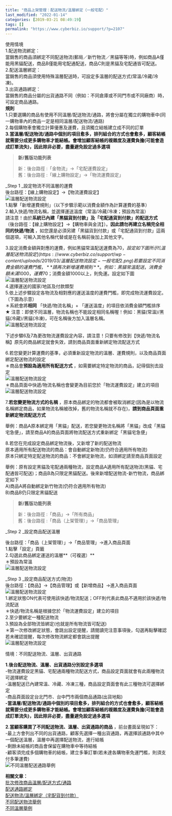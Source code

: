 ```yaml
---
title: "商品上架管理：配送物流/溫層綁定（一般宅配）"
last_modified: "2022-01-14"
categories: [2019-03-21 08:49:19]
tags: []
permalink: "https://www.cyberbiz.io/support/?p=2107"
---
```


使用情境  
1.配送物流綁定：  
當銷售的商品須綁定不同配送物流(郵局／新竹物流／黑貓等等)時，例如商品A僅能用黑貓配送，商品B僅能用宅配通配送，商品C則是黑貓及宅配通皆可配送。  
2.配送溫層綁定：  
當銷售的商品須使用特殊溫層配送時，可設定多溫層的配送方式(常溫/冷藏/冷凍)。  
3.出貨通路綁定：  
當銷售的商品分屬的出貨通路不同（例如：不同倉庫或不同門市或不同廠商）時，可設定商品通路。  
**規則**  
1.只要選購的商品有使用不同溫層/配送物流/通路，將會分屬在獨立的購物車中(同一購物車內的商品一定是相同溫層/配送物流/通路)  
2.每個購物車會獨立計算優惠及運費，且須獨立結帳建立成不同的訂單  
**3.當溫層/配送物流/通路中個別的項目愈多，排列組合的方式也會愈多，顧客結帳就需要分成更多購物車才能結帳。會增加顧客結帳的複雜度及運費負擔(可能會造成訂單流失)，因此除非必要，盡量避免設定過多選項**

> **新/舊版功能列表**
>
> 新：後台路徑 :「金物流」→「宅配運費設定」  
> 舊：後台路徑 :「線上購物設定」→「物流運費設定」

_Step 1  _設定物流不同溫層的運費  
後台路徑：【線上購物設定】→【物流運費設定】  
![溫層配送物流設定](https://www.cyberbiz.co/support/wp-content/uploads/2019/03/溫層配送物流設定-一般宅配1.png)  
1.點擊「新增運費規則」（以下步驟示範以消費金額作為計算運費的基準）  
2.輸入快遞/物流名稱，並選擇運送溫度（常溫/冷藏/冷凍；預設為常溫）  
請注意！由於**系統已內建「黑貓貨到付款」及「宅配通貨到付款」的配送方式**
（後台路徑：【線上購物設定】→【購物車與金流】）。**因此請勿再建立名稱完全相同的快遞/物流**
，如您還是必須另建「黑貓貨到付款」或「宅配通貨到付款」這兩個選項，可輸入其他名稱代替或是在名稱前後加上其他文字。

3.設定消費金額與對應的運費，例如黑貓常溫配送運費為$70，設定如下圖所示  
![溫層配送物流設定](https://www.cyberbiz.co/support/wp-content/uploads/2019/03/溫層配送物流設定-一般宅配2.png)  
若要設定不同消費金額的運費門檻，**請再次新增運費規則** 。  
例如：黑貓常溫配送，消費金額未滿1000，運費$70；消費金額1000以上，則免運。設定如下圖  
![溫層配送物流設定](https://www.cyberbiz.co/support/wp-content/uploads/2019/03/溫層配送物流設定-一般宅配3.png)  
4.選擇運送的國家/地區及付款類型  
5.依上述步驟設定各物流及相對應的運送溫度的運費門檻，即完成物流運費設定。（下圖為示意）  
＊系統會將**相同** 「快遞/物流名稱」+ 「運送溫度」的項目依消費金額門檻排序  
★ 注意：即使不同溫層，物流名稱也不能設定相同名稱喔！例如：黑貓(常溫)/黑貓(冷藏)/黑貓(冷凍)，可在名稱後方加入溫層名稱。  
![溫層配送物流設定](https://www.cyberbiz.co/support/wp-content/uploads/2020/06/溫層配送物流設定-一般宅配4.png)

下述步驟6及7為更改物流運費設定內容，請注意！只要有修改到【快遞/物流名稱】原先的商品綁定就會失效，請到商品頁面重新綁定物流配送方式

6.若您變更計算運費的基準，必須重新設定物流的溫層、運費規則，以及商品頁面綁定配送物流的設定  
＊商品會**預設為適用所有配送方式** ，如需要綁定特定物流的商品，記得個別去設定  
![溫層配送物流設定](https://www.cyberbiz.co/support/wp-content/uploads/2019/03/溫層配送物流設定-一般宅配5.png)  
＊商品頁面中快遞/物流名稱也會變更為目前您於「物流運費設定」建立的項目  
![溫層配送物流設定](https://www.cyberbiz.co/support/wp-content/uploads/2020/07/溫層配送物流設定-一般宅配6.png)

7.**若您變更物流方式的名稱**
，原本商品綁定的物流都會被取消綁定(因為是以物流名稱綁定商品，如果物流名稱被改掉，舊的物流名稱就不存在)，**請到商品頁面重新綁定物流配送方式**

舉例：商品A原本綁定用「黑貓」配送，若您變更物流名稱將「黑貓」改成「黑貓宅急便」，請至商品A的商品頁面將物流配送方式重新綁定「黑貓宅急便」

8.若您在完成設定商品綁定物流後，又新增了新的配送物流  
原本適用所有配送物流的商品：會自動綁定新物流(仍符合適用所有物流)  
原本只綁定特定配送物流的商品：不會綁定新物流，如須綁定請至商品頁面設定

舉例：原有設定黑貓及宅配通兩種物流，設定商品A適用所有配送物流(黑貓、宅配通皆可配送)；商品B為只限定黑貓配送。後來新增配送物流-新竹物流，商品綁定如下  
A)商品A將自動綁定新竹物流(仍符合適用所有物流)  
B)商品B仍只限定黑貓配送

> **新/舊版功能列表**
>
> 新：後台路徑 :「商品」→「所有商品」  
> 舊：後台路徑 :「商品（上架管理）」→「商品管理」

_Step 2  _設定商品配送溫層

後台路徑：「商品（上架管理）」→「商品管理」→進入商品頁面  
1.點擊「設定」頁籤  
2.勾選此商品綁定運送的溫層**（可複選）**  
＊預設為常溫  
![溫層配送物流設定](https://www.cyberbiz.co/support/wp-content/uploads/2020/07/溫層配送物流設定-一般宅配8.png)

_Step 3  _設定商品配送方式(物流)  
後台路徑：【商品】→【商品管理】或【新增商品】→進入商品頁面  
![溫層配送物流設定](https://www.cyberbiz.co/support/wp-content/uploads/2019/03/溫層配送物流設定-一般宅配9.png)  
1.綁定狀態ON代表可使用該快遞/物流配送；OFF則代表此商品不適用於該快遞/物流配送  
＊快遞/物流名稱是根據您於「物流運費設定」建立的項目  
2.至少要綁定一種配送物流  
3.預設為全部物流皆綁定(也就是所有物流皆可配送)  
＊第一次修改綁定狀態，會跳出設定提醒，請閱讀完注意事項後，勾選再點擊確認  
若未確認提醒，每次修改物流綁定都會跳出提醒  
![溫層配送物流設定](https://www.cyberbiz.co/support/wp-content/uploads/2019/03/溫層配送物流設定-一般宅配10.png)

情境：不同配送物流、溫層、出貨通路

**1.後台配送物流、溫層、出貨通路分別設定多選項**  
-物流運費設定黑貓、宅配通兩種物流配送方式，商品設定頁面就會有此兩種物流可選擇綁定  
-溫層配送已內建常溫、冷藏、冷凍三種，商品設定頁面會有此三種物流可選擇綁定  
-商品頁面設定台北門市、台中門市兩個商品通路(出貨地點)  
**-當溫層/配送物流/通路中個別的項目愈多，排列組合的方式也會愈多，顧客結帳就需要分成更多購物車才能結帳。會增加顧客結帳的複雜度及運費負擔(可能會造成訂單流失)，因此除非必要，盡量避免設定過多選項**

**2.當顧客購買了不同配送物流、溫層、出貨通路的商品** ，前台畫面呈現如下：  
-最上方會列出不同的出貨通路，顧客先選擇一種出貨通路，再選擇該通路中其中一個配送溫層，溫層中再選擇配送物流，進行結帳  
-剩餘未結帳的商品會保留在購物車中等待結帳  
-顧客須完成多個購物車的結帳，建立多筆訂單(若未達各購物車免運門檻，則須支付多筆運費)  
![不同溫層配送通路舉例](https://www.cyberbiz.co/support/wp-content/uploads/2019/03/不同溫層配送通路舉例.png)

**相關文章：**  
[批次修改商品溫層/配送方式/通路](https://www.cyberbiz.co/support/?p=2166)  
[配送通路綁定](https://www.cyberbiz.co/support/?p=2142)  
[配送物流/溫層綁定（宅配貨到付款）](https://www.cyberbiz.co/support/?p=2131)  
[不同配送物流舉例](https://www.cyberbiz.co/support/?p=2175)  
[不同溫層舉例](https://www.cyberbiz.co/support/?p=2196)

